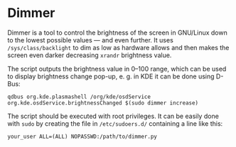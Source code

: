 Dimmer
======

Dimmer is a tool to control the brightness of the screen in GNU/Linux down to the lowest possible values — and even further. It uses `/sys/class/backlight` to dim as low as hardware allows and then makes the screen even darker decreasing `xrandr` brightness value.

The script outputs the brightness value in 0–100 range, which can be used to display brightness change pop-up, e. g. in KDE it can be done using D-Bus:
```
qdbus org.kde.plasmashell /org/kde/osdService org.kde.osdService.brightnessChanged $(sudo dimmer increase)
```

The script should be executed with root privileges. It can be easily done with `sudo` by creating the file in `/etc/sudoers.d/` containing a line like this:
```
your_user ALL=(ALL) NOPASSWD:/path/to/dimmer.py
```
